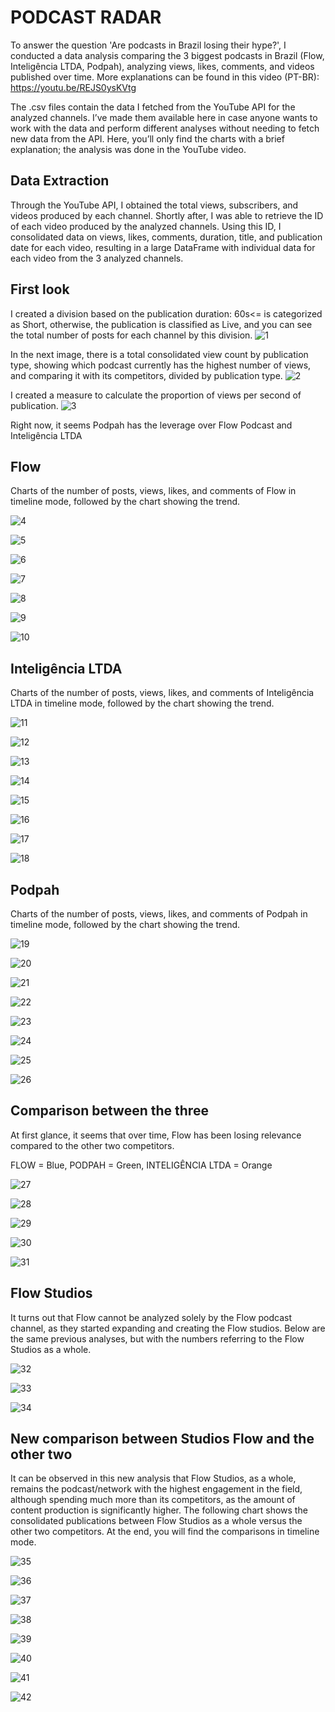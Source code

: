 # PODCAST RADAR

To answer the question 'Are podcasts in Brazil losing their hype?', I conducted a data analysis comparing the 3 biggest podcasts in Brazil (Flow, Inteligência LTDA, Podpah), analyzing views, likes, comments, and videos published over time. More explanations can be found in this video (PT-BR): https://youtu.be/REJS0ysKVtg

The .csv files contain the data I fetched from the YouTube API for the analyzed channels. I’ve made them available here in case anyone wants to work with the data and perform different analyses without needing to fetch new data from the API. Here, you’ll only find the charts with a brief explanation; the analysis was done in the YouTube video.

## Data Extraction

Through the YouTube API, I obtained the total views, subscribers, and videos produced by each channel. Shortly after, I was able to retrieve the ID of each video produced by the analyzed channels. Using this ID, I consolidated data on views, likes, comments, duration, title, and publication date for each video, resulting in a large DataFrame with individual data for each video from the 3 analyzed channels.

## First look
I created a division based on the publication duration: 60s<= is categorized as Short, otherwise, the publication is classified as Live, and you can see the total number of posts for each channel by this division. 
![1](https://i.imgur.com/eOpOfI4.png)

In the next image, there is a total consolidated view count by publication type, showing which podcast currently has the highest number of views, and comparing it with its competitors, divided by publication type. 
![2](https://i.imgur.com/15bZeN0.png)

I created a measure to calculate the proportion of views per second of publication. 
![3](https://i.imgur.com/mNHaxjz.png)

Right now, it seems Podpah has the leverage over Flow Podcast and Inteligência LTDA

## Flow
Charts of the number of posts, views, likes, and comments of Flow in timeline mode, followed by the chart showing the trend.

![4](https://i.imgur.com/l3EteIQ.png)

![5](https://i.imgur.com/vSpQ7dm.png)

![6](https://i.imgur.com/YqAGjcZ.png)

![7](https://i.imgur.com/ja3n0ui.png)

![8](https://i.imgur.com/HUnWrrq.png)

![9](https://i.imgur.com/LCVRHt2.png)

![10](https://i.imgur.com/ryRiLIq.png)

## Inteligência LTDA

Charts of the number of posts, views, likes, and comments of Inteligência LTDA in timeline mode, followed by the chart showing the trend.

![11](https://i.imgur.com/iyNFJxM.png)

![12](https://i.imgur.com/ToeDeE6.png)

![13](https://i.imgur.com/jL5TpBp.png)

![14](https://i.imgur.com/uMSLryX.png)

![15](https://i.imgur.com/g7AdrsV.png)

![16](https://i.imgur.com/RMZ82XN.png)

![17](https://i.imgur.com/sKO6mgb.png)

![18](https://i.imgur.com/C4nL32u.png)

## Podpah

Charts of the number of posts, views, likes, and comments of Podpah in timeline mode, followed by the chart showing the trend.

![19](https://i.imgur.com/4lOOM8x.png)

![20](https://i.imgur.com/xxnyzf8.png)

![21](https://i.imgur.com/M6eavs6.png)

![22](https://i.imgur.com/hRmGy6f.png)

![23](https://i.imgur.com/cfhcqJY.png)

![24](https://i.imgur.com/R3vEXZJ.png)

![25](https://i.imgur.com/vA8tUxm.png)

![26](https://i.imgur.com/KEv2GaU.png)

## Comparison between the three

At first glance, it seems that over time, Flow has been losing relevance compared to the other two competitors.

FLOW = Blue, PODPAH = Green, INTELIGÊNCIA LTDA = Orange

![27](https://i.imgur.com/dntLt0q.png)

![28](https://i.imgur.com/798hAmZ.png)

![29](https://i.imgur.com/M6pweHU.png)

![30](https://i.imgur.com/c2GIxNL.png)

![31](https://i.imgur.com/FM3AIZP.png)

## Flow Studios

It turns out that Flow cannot be analyzed solely by the Flow podcast channel, as they started expanding and creating the Flow studios. Below are the same previous analyses, but with the numbers referring to the Flow Studios as a whole.

![32](https://i.imgur.com/ROORZvv.png)

![33](https://i.imgur.com/YsPfGiF.png)

![34](https://i.imgur.com/fVyU8Wm.png)

## New comparison between Studios Flow and the other two

It can be observed in this new analysis that Flow Studios, as a whole, remains the podcast/network with the highest engagement in the field, although spending much more than its competitors, as the amount of content production is significantly higher. The following chart shows the consolidated publications between Flow Studios as a whole versus the other two competitors. At the end, you will find the comparisons in timeline mode.

![35](https://i.imgur.com/vkHTzhp.png)

![36](https://i.imgur.com/yUGIqQ1.png)

![37](https://i.imgur.com/05zErim.png)

![38](https://i.imgur.com/EfIHIJE.png)

![39](https://i.imgur.com/Ztx4JQ2.png)

![40](https://i.imgur.com/gZF8lah.png)

![41](https://i.imgur.com/ugq9hk5.png)

![42](https://i.imgur.com/Izy2Pa6.png)
